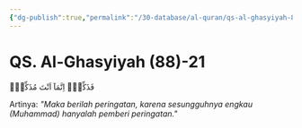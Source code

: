 ```yaml
---
{"dg-publish":true,"permalink":"/30-database/al-quran/qs-al-ghasyiyah-88-21/"}
---
```



# QS. Al-Ghasyiyah (88)-21
فَذَكِّرْۗ اِنَّمَآ اَنْتَ مُذَكِّرٌۙ

Artinya: *"Maka berilah peringatan, karena sesungguhnya engkau (Muhammad) hanyalah pemberi peringatan."*
